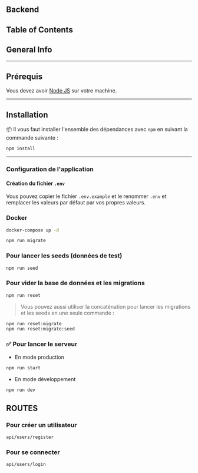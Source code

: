## Backend

## Table of Contents

## General Info


---
## Prérequis

Vous devez avoir [Node JS](https://nodejs.org/en/) sur votre machine.

---
## Installation

📦 Il vous faut installer l'ensemble des dépendances avec `npm` en suivant la commande suivante :

```bash
npm install
```

---


### Configuration de l'application

#### Création du fichier `.env`

Vous pouvez copier le fichier `.env.example` et le renommer `.env` et remplacer les valeurs par défaut par vos propres valeurs.

### Docker
```bash
docker-compose up -d 
```

```bash
npm run migrate
```

### Pour lancer les seeds (données de test)

```bash
npm run seed
```

### Pour vider la base de données et les migrations

```bash
npm run reset
```

> Vous pouvez aussi utiliser la concaténation pour lancer les migrations et les seeds en une seule commande :

```bash
npm run reset:migrate
npm run reset:migrate:seed
```

### ✅ Pour lancer le serveur

- En mode production

```bash
npm run start
```

- En mode développement

```bash
npm run dev
```

ROUTES
---
### Pour créer un utilisateur 

```bash
api/users/register
```

### Pour se connecter

```bash
api/users/login
```

